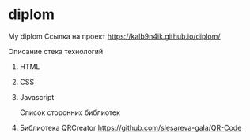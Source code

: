 # diplom
My diplom
Ссылка на проект https://kalb9n4ik.github.io/diplom/

Описание стека технологий
1) HTML
2) CSS
3) Javascript

   Список сторонних библиотек 
1) Библиотека QRCreator
   https://github.com/slesareva-gala/QR-Code
